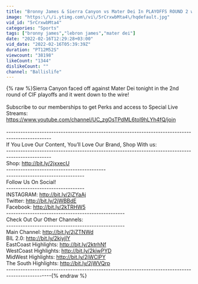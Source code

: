 ```yaml
---
title: "Bronny James & Sierra Canyon vs Mater Dei In PLAYOFFS ROUND 2 w\/ LeBron Watching!!"
image: "https:\/\/i.ytimg.com\/vi\/5rCrxwbMta4\/hqdefault.jpg"
vid_id: "5rCrxwbMta4"
categories: "Sports"
tags: ["bronny james","lebron james","mater dei"]
date: "2022-02-16T12:29:28+03:00"
vid_date: "2022-02-16T05:39:39Z"
duration: "PT12M52S"
viewcount: "38198"
likeCount: "1344"
dislikeCount: ""
channel: "Ballislife"
---
```

{% raw %}Sierra Canyon faced off against Mater Dei tonight in the 2nd round of CIF playoffs and it went down to the wire!<br /><br />Subscribe to our memberships to get Perks and access to Special Live Streams:<br /><a rel="nofollow" target="blank" href="https://www.youtube.com/channel/UC_zgOsTPdML6tol9hLYh4fQ/join">https://www.youtube.com/channel/UC_zgOsTPdML6tol9hLYh4fQ/join</a><br /><br />-------------------------------------------------------------------------------------------------<br />If You Love Our Content, You’ll Love Our Brand, Shop With us:<br />-------------------------------------------------------------------------------------------------<br />Shop: <a rel="nofollow" target="blank" href="http://bit.ly/2jxxecU">http://bit.ly/2jxxecU</a><br />------------------------------------------<br />---------------------------------<br />Follow Us On Social!<br />---------------------------------<br />INSTAGRAM: <a rel="nofollow" target="blank" href="http://bit.ly/2jZYaAj">http://bit.ly/2jZYaAj</a><br />Twitter: <a rel="nofollow" target="blank" href="http://bit.ly/2jWBBdE">http://bit.ly/2jWBBdE</a><br />Facebook: <a rel="nofollow" target="blank" href="http://bit.ly/2kTRHW5">http://bit.ly/2kTRHW5</a><br />--------------------------------------------------<br />Check Out Our Other Channels:<br />--------------------------------------------------<br />Main Channel: <a rel="nofollow" target="blank" href="http://bit.ly/2jZTNWd">http://bit.ly/2jZTNWd</a><br />BIL 2.0: <a rel="nofollow" target="blank" href="http://bit.ly/2kiyjlY">http://bit.ly/2kiyjlY</a><br />EastCoast Highlights: <a rel="nofollow" target="blank" href="http://bit.ly/2ktrhNf">http://bit.ly/2ktrhNf</a><br />WestCoast Highlights: <a rel="nofollow" target="blank" href="http://bit.ly/2kiwPYD">http://bit.ly/2kiwPYD</a><br />MidWest Highlights: <a rel="nofollow" target="blank" href="http://bit.ly/2jWClPY">http://bit.ly/2jWClPY</a><br />The South Highlights: <a rel="nofollow" target="blank" href="http://bit.ly/2jWVQrp">http://bit.ly/2jWVQrp</a><br />-------------------------------------------------------------------------------------------------{% endraw %}
